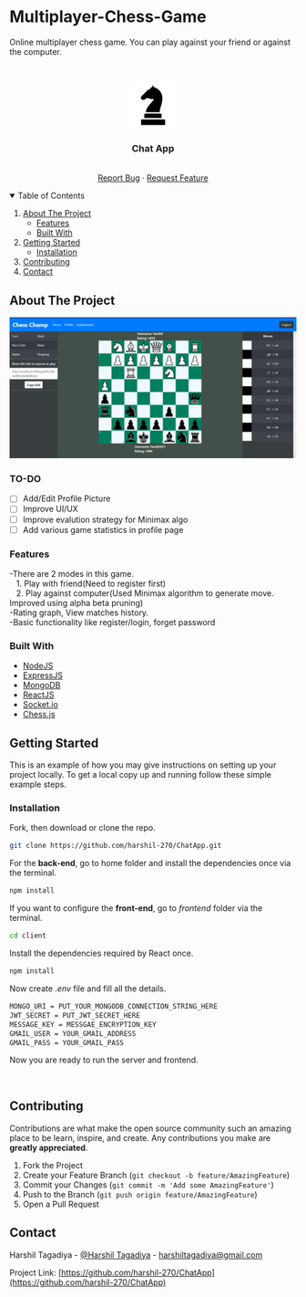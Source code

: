# Multiplayer-Chess-Game
Online multiplayer chess game. You can play against your friend or against the computer.

<!-- PROJECT LOGO -->
<br />
<p align="center">
  <a href="https://github.com/othneildrew/Best-README-Template">
    <img src="images/logo.png" alt="Logo" width="80" height="80">
  </a>

  <h3 align="center">Chat App</h3>

  <p align="center">
    <br />
    <a href="https://github.com/harshil-270/ChessChamp-Multiplayer-Chess-Game/issues">Report Bug</a>
    ·
    <a href="https://github.com/harshil-270/ChessChamp-Multiplayer-Chess-Game/issues">Request Feature</a>
  </p>
</p>



<!-- TABLE OF CONTENTS -->
<details open="open">
  <summary>Table of Contents</summary>
  <ol>
    <li>
      <a href="#about-the-project">About The Project</a>
      <ul>
        <li><a href='#features'>Features</a></li>
        <li><a href="#built-with">Built With</a></li>
      </ul>
    </li>
    <li>
      <a href="#getting-started">Getting Started</a>
      <ul>
        <li><a href="#installation">Installation</a></li>
      </ul>
    </li>
    <li><a href="#contributing">Contributing</a></li>
    <li><a href="#contact">Contact</a></li>
  </ol>
</details>



<!-- ABOUT THE PROJECT -->
## About The Project

![Product Name Screen Shot][product-screenshot]

### TO-DO
- [ ] Add/Edit Profile Picture
- [ ] Improve UI/UX
- [ ] Improve evalution strategy for Minimax algo
- [ ] Add various game statistics in profile page

### Features
-There are 2 modes in this game.<br />
&nbsp;&nbsp;&nbsp;1. Play with friend(Need to register first)<br />
&nbsp;&nbsp;&nbsp;2. Play against computer(Used Minimax algorithm to generate move. Improved using alpha beta pruning)<br />
-Rating graph, View matches history.<br/>
-Basic functionality like register/login, forget password

### Built With

* [NodeJS](https://nodejs.org/en/)
* [ExpressJS](https://expressjs.com/)
* [MongoDB](https://www.mongodb.com/1)
* [ReactJS](https://reactjs.org/)
* [Socket.io](https://socket.io/)
* [Chess.js](https://github.com/jhlywa/chess.js)

<!-- GETTING STARTED -->
## Getting Started

This is an example of how you may give instructions on setting up your project locally.
To get a local copy up and running follow these simple example steps.

### Installation


Fork, then download or clone the repo.
```bash
git clone https://github.com/harshil-270/ChatApp.git
```

For the **back-end**, go to home folder and install the dependencies once via the terminal.
```bash
npm install
```

If you want to configure the **front-end**, go to *frontend* folder via the terminal.

```bash
cd client
```

Install the dependencies required by React once.
```bash
npm install
```

Now create *.env* file and fill all the details.
```env
MONGO_URI = PUT_YOUR_MONGODB_CONNECTION_STRING_HERE
JWT_SECRET = PUT_JWT_SECRET_HERE
MESSAGE_KEY = MESSGAE_ENCRYPTION_KEY
GMAIL_USER = YOUR_GMAIL_ADDRESS
GMAIL_PASS = YOUR_GMAIL_PASS
```

Now you are ready to run the server and frontend.

<br />

<!-- CONTRIBUTING -->
## Contributing

Contributions are what make the open source community such an amazing place to be learn, inspire, and create. Any contributions you make are **greatly appreciated**.

1. Fork the Project
2. Create your Feature Branch (`git checkout -b feature/AmazingFeature`)
3. Commit your Changes (`git commit -m 'Add some AmazingFeature'`)
4. Push to the Branch (`git push origin feature/AmazingFeature`)
5. Open a Pull Request


<!-- CONTACT -->
## Contact

Harshil Tagadiya - [@Harshil Tagadiya](https://www.linkedin.com/in/harshil-tagadiya-442518190/) - harshiltagadiya@gmail.com

Project Link: [https://github.com/harshil-270/ChatApp](https://github.com/harshil-270/ChatApp)




<!-- MARKDOWN LINKS & IMAGES -->
<!-- https://www.markdownguide.org/basic-syntax/#reference-style-links -->
[product-screenshot]: images/Screenshot1.PNG
